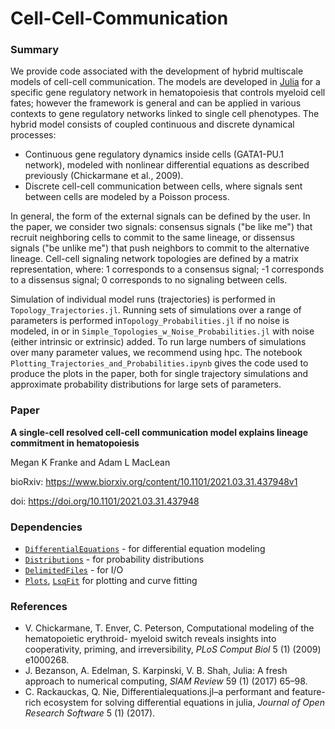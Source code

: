 # Cell-Cell-Communication

### Summary

We provide code associated with the development of hybrid multiscale models of cell-cell communication. The models are developed in [Julia](https://julialang.org/) for a specific gene regulatory network in hematopoiesis that controls myeloid cell fates; however the framework is general and can be applied in various contexts to gene regulatory networks linked to single cell phenotypes. The hybrid model consists of coupled continuous and discrete dynamical processes:

- Continuous gene regulatory  dynamics inside cells (GATA1-PU.1 network), modeled with nonlinear differential equations as described previously (Chickarmane et al., 2009). 
- Discrete cell-cell communication between cells, where signals sent between cells are modeled by a Poisson process.

In general, the form of the external signals can be defined by the user. In the paper, we consider two signals: consensus signals ("be like me") that recruit neighboring cells to commit to the same lineage, or dissensus signals ("be unlike me") that push neighbors to commit to the alternative lineage. Cell-cell signaling network topologies are defined by a matrix representation, where: 1 corresponds to a consensus signal; -1 corresponds to a dissensus signal; 0 corresponds to no signaling between cells. 

Simulation of individual model runs (trajectories) is performed in `Topology_Trajectories.jl`. Running sets of simulations over a range of parameters is performed in`Topology_Probabilities.jl` if no noise is modeled, in  or in `Simple_Topologies_w_Noise_Probabilities.jl` with noise (either intrinsic or extrinsic) added. To run large numbers of simulations over many parameter values, we recommend using hpc. The notebook `Plotting_Trajectories_and_Probabilities.ipynb` gives the code used to produce the plots in the paper, both for single trajectory simulations and approximate probability distributions for large sets of parameters.


### Paper

**A single-cell resolved cell-cell communication model explains lineage commitment in hematopoiesis**

Megan K Franke and Adam L MacLean

bioRxiv: https://www.biorxiv.org/content/10.1101/2021.03.31.437948v1

doi: https://doi.org/10.1101/2021.03.31.437948


### Dependencies

- [`DifferentialEquations`](https://github.com/SciML/DifferentialEquations.jl) - for differential equation modeling 
- [`Distributions`](https://github.com/JuliaStats/Distributions.jl) - for probability distributions
- [`DelimitedFiles`]() - for I/O 
- [`Plots`](https://github.com/JuliaPlots/Plots.jl), [`LsqFit`](https://github.com/JuliaNLSolvers/LsqFit.jl) for plotting and curve fitting


### References

- V. Chickarmane, T. Enver, C. Peterson, Computational modeling of the hematopoietic erythroid- myeloid switch reveals insights into cooperativity, priming, and irreversibility, *PLoS Comput Biol* 5 (1) (2009) e1000268.
- J. Bezanson, A. Edelman, S. Karpinski, V. B. Shah, Julia: A fresh approach to numerical computing, *SIAM Review* 59 (1) (2017) 65–98.
- C. Rackauckas, Q. Nie, Differentialequations.jl–a performant and feature-rich ecosystem for solving differential equations in julia, *Journal of Open Research Software* 5 (1) (2017).
